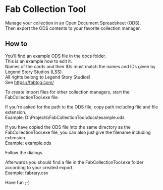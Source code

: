 # Fab Collection Tool

Manage your collection in an Open Document Spreadsheet (ODS).  
Then export the ODS contents to your favorite collection manager.

## How to

You'll find an example ODS file in the docs folder.  
This is an example how to edit it.  
Names of the cards and their IDs must match the names and IDs given 
by Legend Story Studios (LSS).  
All rights belong to Legend Story Studios!  
See https://fabtcg.com/

To create import files for other collection managers, start the 
FabCollectionTool.exe file.

If you're asked for the path to the ODS file, copy path 
including file and file extension.  
Example: D:\Projects\FabCollectionTool\docs\example.ods

If you have copied the ODS file into the same directory as the 
FabCollectionTool.exe file, you can also just give the filename including extension.  
Example: example.ods

Follow the dialogs.

Afterwards you should find a file in the FabCollectionTool.exe folder according to your 
created export.  
Example: fabrary.csv

Have fun ;-)
